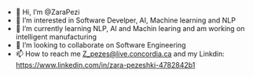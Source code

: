 - 👋 Hi, I’m @ZaraPezi
- 👀 I’m interested in Software Develper, AI, Machine learning and NLP
- 🌱 I’m currently learning NLP, AI and Machin learing and am working on intelligent manufacturing
- 💞️ I’m looking to collaborate on Software Engineering
- 📫 How to reach me Z_pezes@live.concordia.ca and my Linkdin: https://www.linkedin.com/in/zara-pezeshki-4782842b1


<!---
ZaraPezi/ZaraPezi is a ✨ special ✨ repository because its `README.md` (this file) appears on your GitHub profile.
You can click the Preview link to take a look at your changes.
--->
